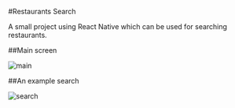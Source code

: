 #Restaurants Search

A small project using React Native which can be used for searching restaurants.

##Main screen

![main](https://user-images.githubusercontent.com/45886346/110812879-a7f9ce80-8290-11eb-8da9-958cbc1afac1.jpg)



##An example search

![search](https://user-images.githubusercontent.com/45886346/110812934-b7791780-8290-11eb-8204-7e90b1590fd4.jpg)


